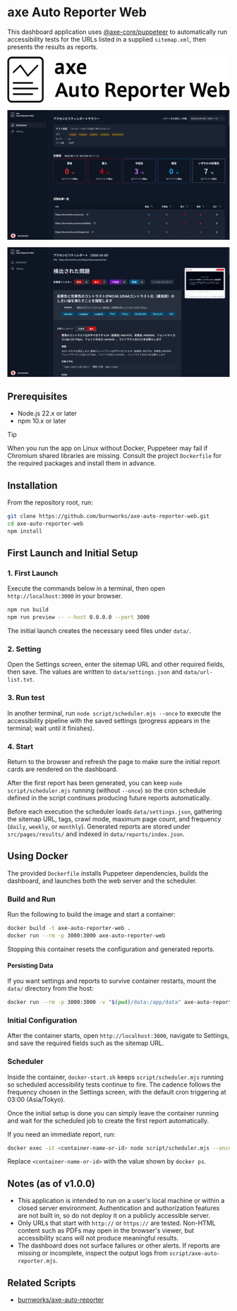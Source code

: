 # axe Auto Reporter Web

This dashboard application uses [@axe-core/puppeteer](https://github.com/dequelabs/axe-core-npm/blob/develop/packages/puppeteer/README.md) to automatically run accessibility tests for the URLs listed in a supplied `sitemap.xml`, then presents the results as reports.

![axe Auto Reporter Web](./public/img/main-logo.svg)

![axe Auto Reporter Web Screen Shot (dashboard)](./public/img/screen-shot-axe-Auto-Reporter-Web.png)

![axe Auto Reporter Web Screen Shot (Report)](./public/img/screen-shot-axe-Auto-Reporter-Web-02.png)

## Prerequisites
- Node.js 22.x or later
- npm 10.x or later

> [!TIP]
> When you run the app on Linux without Docker, Puppeteer may fail if Chromium shared libraries are missing. Consult the project `Dockerfile` for the required packages and install them in advance.

## Installation
From the repository root, run:

```sh
git clone https://github.com/burnworks/axe-auto-reporter-web.git
cd axe-auto-reporter-web
npm install
```

## First Launch and Initial Setup

### 1. First Launch
Execute the commands below in a terminal, then open `http://localhost:3000` in your browser.  

```sh
npm run build
npm run preview -- --host 0.0.0.0 --port 3000
```

The initial launch creates the necessary seed files under `data/`.

### 2. Setting
Open the Settings screen, enter the sitemap URL and other required fields, then save. The values are written to `data/settings.json` and `data/url-list.txt`.

### 3. Run test
In another terminal, run `node script/scheduler.mjs --once` to execute the accessibility pipeline with the saved settings (progress appears in the terminal; wait until it finishes).

### 4. Start
Return to the browser and refresh the page to make sure the initial report cards are rendered on the dashboard.

After the first report has been generated, you can keep `node script/scheduler.mjs` running (without `--once`) so the cron schedule defined in the script continues producing future reports automatically.

Before each execution the scheduler loads `data/settings.json`, gathering the sitemap URL, tags, crawl mode, maximum page count, and frequency (`daily`, `weekly`, or `monthly`). Generated reports are stored under `src/pages/results/` and indexed in `data/reports/index.json`.

## Using Docker
The provided `Dockerfile` installs Puppeteer dependencies, builds the dashboard, and launches both the web server and the scheduler.

### Build and Run
Run the following to build the image and start a container:

```sh
docker build -t axe-auto-reporter-web .
docker run --rm -p 3000:3000 axe-auto-reporter-web
```

Stopping this container resets the configuration and generated reports.

#### Persisting Data
If you want settings and reports to survive container restarts, mount the `data/` directory from the host:

```sh
docker run --rm -p 3000:3000 -v "$(pwd)/data:/app/data" axe-auto-reporter-web
```

### Initial Configuration
After the container starts, open `http://localhost:3000`, navigate to Settings, and save the required fields such as the sitemap URL.

### Scheduler
Inside the container, `docker-start.sh` keeps `script/scheduler.mjs` running so scheduled accessibility tests continue to fire. The cadence follows the frequency chosen in the Settings screen, with the default cron triggering at 03:00 (Asia/Tokyo).

Once the initial setup is done you can simply leave the container running and wait for the scheduled job to create the first report automatically.

If you need an immediate report, run:

```sh
docker exec -it <container-name-or-id> node script/scheduler.mjs --once
```

Replace `<container-name-or-id>` with the value shown by `docker ps`.

## Notes (as of v1.0.0)

- This application is intended to run on a user's local machine or within a closed server environment. Authentication and authorization features are not built in, so do not deploy it on a publicly accessible server.
- Only URLs that start with `http://` or `https://` are tested. Non-HTML content such as PDFs may open in the browser's viewer, but accessibility scans will not produce meaningful results.
- The dashboard does not surface failures or other alerts. If reports are missing or incomplete, inspect the output logs from `script/axe-auto-reporter.mjs`.

## Related Scripts

- [burnworks/axe-auto-reporter](https://github.com/burnworks/axe-auto-reporter)
